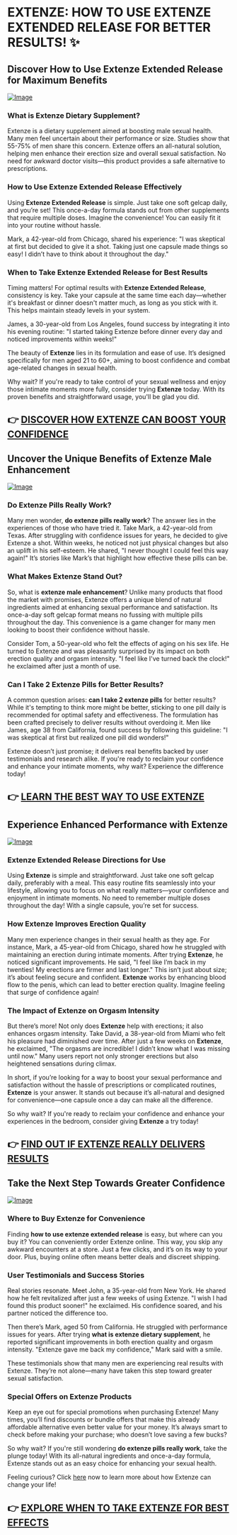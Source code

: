 # EXTENZE: HOW TO USE EXTENZE EXTENDED RELEASE FOR BETTER RESULTS! ✨

## Discover How to Use Extenze Extended Release for Maximum Benefits

[![Image](https://www2.sellhealth.com/2/extenze_01_600x400.jpg)](https://gchaffi.com/fGGzH3tT)

### What is Extenze Dietary Supplement?
Extenze is a dietary supplement aimed at boosting male sexual health. Many men feel uncertain about their performance or size. Studies show that 55-75% of men share this concern. Extenze offers an all-natural solution, helping men enhance their erection size and overall sexual satisfaction. No need for awkward doctor visits—this product provides a safe alternative to prescriptions.

### How to Use Extenze Extended Release Effectively
Using **Extenze Extended Release** is simple. Just take one soft gelcap daily, and you’re set! This once-a-day formula stands out from other supplements that require multiple doses. Imagine the convenience! You can easily fit it into your routine without hassle.

Mark, a 42-year-old from Chicago, shared his experience: "I was skeptical at first but decided to give it a shot. Taking just one capsule made things so easy! I didn’t have to think about it throughout the day." 

### When to Take Extenze Extended Release for Best Results
Timing matters! For optimal results with **Extenze Extended Release**, consistency is key. Take your capsule at the same time each day—whether it's breakfast or dinner doesn't matter much, as long as you stick with it. This helps maintain steady levels in your system.

James, a 30-year-old from Los Angeles, found success by integrating it into his evening routine: "I started taking Extenze before dinner every day and noticed improvements within weeks!" 

The beauty of **Extenze** lies in its formulation and ease of use. It’s designed specifically for men aged 21 to 60+, aiming to boost confidence and combat age-related changes in sexual health.

Why wait? If you're ready to take control of your sexual wellness and enjoy those intimate moments more fully, consider trying **Extenze** today. With its proven benefits and straightforward usage, you'll be glad you did.



## 👉 [DISCOVER HOW EXTENZE CAN BOOST YOUR CONFIDENCE](https://gchaffi.com/fGGzH3tT)

## Uncover the Unique Benefits of Extenze Male Enhancement

[![Image](https://www2.sellhealth.com/53/extenze_336x280_11_13.jpg)](https://gchaffi.com/fGGzH3tT)

### Do Extenze Pills Really Work?
Many men wonder, **do extenze pills really work**? The answer lies in the experiences of those who have tried it. Take Mark, a 42-year-old from Texas. After struggling with confidence issues for years, he decided to give Extenze a shot. Within weeks, he noticed not just physical changes but also an uplift in his self-esteem. He shared, "I never thought I could feel this way again!" It’s stories like Mark’s that highlight how effective these pills can be.

### What Makes Extenze Stand Out?
So, what is **extenze male enhancement**? Unlike many products that flood the market with promises, Extenze offers a unique blend of natural ingredients aimed at enhancing sexual performance and satisfaction. Its once-a-day soft gelcap format means no fussing with multiple pills throughout the day. This convenience is a game changer for many men looking to boost their confidence without hassle.

Consider Tom, a 50-year-old who felt the effects of aging on his sex life. He turned to Extenze and was pleasantly surprised by its impact on both erection quality and orgasm intensity. "I feel like I've turned back the clock!" he exclaimed after just a month of use.

### Can I Take 2 Extenze Pills for Better Results?
A common question arises: **can I take 2 extenze pills** for better results? While it's tempting to think more might be better, sticking to one pill daily is recommended for optimal safety and effectiveness. The formulation has been crafted precisely to deliver results without overdoing it. Men like James, age 38 from California, found success by following this guideline: "I was skeptical at first but realized one pill did wonders!"

Extenze doesn’t just promise; it delivers real benefits backed by user testimonials and research alike. If you're ready to reclaim your confidence and enhance your intimate moments, why wait? Experience the difference today!



## 👉 [LEARN THE BEST WAY TO USE EXTENZE](https://gchaffi.com/fGGzH3tT)

## Experience Enhanced Performance with Extenze  
[![Image](https://www2.sellhealth.com/53/extenze180x200_A.jpg)](https://gchaffi.com/fGGzH3tT)  

### Extenze Extended Release Directions for Use  
Using **Extenze** is simple and straightforward. Just take one soft gelcap daily, preferably with a meal. This easy routine fits seamlessly into your lifestyle, allowing you to focus on what really matters—your confidence and enjoyment in intimate moments. No need to remember multiple doses throughout the day! With a single capsule, you’re set for success.

### How Extenze Improves Erection Quality  
Many men experience changes in their sexual health as they age. For instance, Mark, a 45-year-old from Chicago, shared how he struggled with maintaining an erection during intimate moments. After trying **Extenze**, he noticed significant improvements. He said, "I feel like I’m back in my twenties! My erections are firmer and last longer." This isn’t just about size; it’s about feeling secure and confident. **Extenze** works by enhancing blood flow to the penis, which can lead to better erection quality. Imagine feeling that surge of confidence again!

### The Impact of Extenze on Orgasm Intensity  
But there’s more! Not only does **Extenze** help with erections; it also enhances orgasm intensity. Take David, a 38-year-old from Miami who felt his pleasure had diminished over time. After just a few weeks on **Extenze**, he exclaimed, "The orgasms are incredible! I didn’t know what I was missing until now." Many users report not only stronger erections but also heightened sensations during climax.

In short, if you’re looking for a way to boost your sexual performance and satisfaction without the hassle of prescriptions or complicated routines, **Extenze** is your answer. It stands out because it’s all-natural and designed for convenience—one capsule once a day can make all the difference.

So why wait? If you're ready to reclaim your confidence and enhance your experiences in the bedroom, consider giving **Extenze** a try today!



## 👉 [FIND OUT IF EXTENZE REALLY DELIVERS RESULTS](https://gchaffi.com/fGGzH3tT)

## Take the Next Step Towards Greater Confidence
[![Image](https://www2.sellhealth.com/2/extenze_300wide.jpg)](https://gchaffi.com/fGGzH3tT)

### Where to Buy Extenze for Convenience  
Finding **how to use extenze extended release** is easy, but where can you buy it? You can conveniently order Extenze online. This way, you skip any awkward encounters at a store. Just a few clicks, and it’s on its way to your door. Plus, buying online often means better deals and discreet shipping.

### User Testimonials and Success Stories  
Real stories resonate. Meet John, a 35-year-old from New York. He shared how he felt revitalized after just a few weeks of using Extenze. "I wish I had found this product sooner!" he exclaimed. His confidence soared, and his partner noticed the difference too.

Then there’s Mark, aged 50 from California. He struggled with performance issues for years. After trying **what is extenze dietary supplement**, he reported significant improvements in both erection quality and orgasm intensity. "Extenze gave me back my confidence," Mark said with a smile.

These testimonials show that many men are experiencing real results with Extenze. They’re not alone—many have taken this step toward greater sexual satisfaction.

### Special Offers on Extenze Products  
Keep an eye out for special promotions when purchasing Extenze! Many times, you’ll find discounts or bundle offers that make this already affordable alternative even better value for your money. It’s always smart to check before making your purchase; who doesn’t love saving a few bucks?

So why wait? If you're still wondering **do extenze pills really work**, take the plunge today! With its all-natural ingredients and once-a-day formula, Extenze stands out as an easy choice for enhancing your sexual health.

Feeling curious? Click [here](https://gchaffi.com/fGGzH3tT) now to learn more about how Extenze can change your life!



## 👉 [EXPLORE WHEN TO TAKE EXTENZE FOR BEST EFFECTS](https://gchaffi.com/fGGzH3tT)